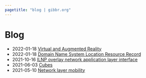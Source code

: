 ```yaml
---
pagetitle: "blog | gibbr.org"
---
```


# Blog

- 2022-01-18 [Virtual and Augmented Reality](vr_ar)
- 2022-01-18 [Domain Name System Location Resource Record](dns_loc_rr)
- 2021-10-16 [ILNP overlay network application layer interface](ilnp_overlay_network_application_layer_interface)
- 2021-06-03 [Cubes](cubes)
- 2021-05-10 [Network layer mobility](network_layer_mobility)
